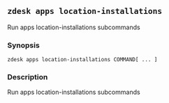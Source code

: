 ## `zdesk apps location-installations`

Run apps location-installations subcommands

### Synopsis

    zdesk apps location-installations COMMAND[ ... ]

### Description

Run apps location-installations subcommands

